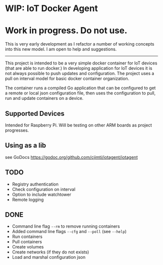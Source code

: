# WIP: IoT Docker Agent

# Work in progress. Do not use.

This is very early development as I refactor a number of working concepts into this new model. I am open to help and suggestions.

----

This project is intended to be a very simple docker container for IoT devices (that are able to run docker.) In developing application for IoT devices it is not always possible to push updates and configuration. The project uses a pull on interval model for basic docker container organization.

The container runs a compiled Go application that can be configured to get a remote or local json configuration file, then uses the configuration to pull, run and update containers on a device.

## Supported Devices

Intended for Raspberry Pi. Will be testing on other ARM boards as project progresses.

## Using as a lib

see GoDocs
https://godoc.org/github.com/cjimti/iotagent/iotagent


## TODO

- Registry authentication
- Check configuration on interval
- Option to include watchtower
- Remote logging

## DONE

- Command line flag `--rm` to remove running containers
- Added command line flags `--cfg` and `--poll` (see `--help`)
- Run containers
- Pull containers
- Create volumes
- Create networks (if they do not exists)
- Load and marshal configuration json
